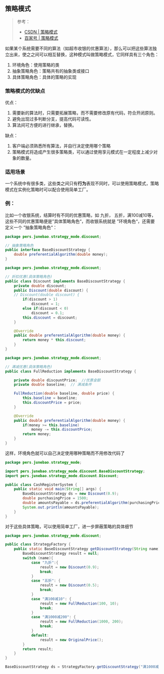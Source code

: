 ## 策略模式

> 参考：
>
> * [CSDN | 策略模式](https://blog.csdn.net/xingjiarong/article/details/50168853)
> * [百家号 | 策略模式](https://baijiahao.baidu.com/s?id=1638224488060180625&wfr=spider&for=pc)

如果某个系统需要不同的算法（如超市收银的优惠算法），那么可以把这些算法独立出来，使之之间可以相互替换，这种模式叫做策略模式，它同样具有三个角色：

1. 环境角色：使用策略的类
2. 抽象策略角色：策略共有的抽象类或接口
3. 具体策略角色：具体的策略的实现

### 策略模式的优缺点

优点：

1. 需要新的算法时，只需要拓展策略，而不需要修改原有代码，符合开闭原则。
2. 避免出现过多判断分支，提高代码可读性。
3. 算法间可方便的进行继承，替换。

缺点：

1. 客户端必须熟悉所有算法，并自行决定使用哪个策略
2. 策略模式将造成产生很多策略类，可以通过使用享元模式在一定程度上减少对象的数量。

### 适用场景

一个系统中有很多类，这些类之间只有**行为**表现不同时，可以使用策略模式，策略模式在实例化策略时可以配合使用简单工厂。

### 例：

比如一个收银系统，结算时有不同的优惠策略，如 九折， 五折，满100减10等，这些不同的优惠策略便是”具体策略角色“，而收银系统就是 ”环境角色“，还需要定义一个 ”抽象策略角色“：

```java
package pers.junebao.strategy_mode.discount;

// 抽象策略角色
public interface BaseDiscountStrategy {
    double preferentialAlgorithm(double money);
}

```

```java
package pers.junebao.strategy_mode.discount;

// 折扣优惠(具体策略角色)
public class Discount implements BaseDiscountStrategy {
    private double discount;
    public Discount(double discount) {
    // Discount(double discount) {
        if(discount > 1)
            discount = 1;
        else if(discount < 0)
            discount = 0.1;
        this.discount = discount;
    }

    @Override
    public double preferentialAlgorithm(double money) {
        return money * this.discount;
    }
}

```

```java
package pers.junebao.strategy_mode.discount;

// 满减优惠(具体策略角色)
public class FullReduction implements BaseDiscountStrategy {

    private double discountPrice;  //优惠金额
    private double baseline;  // 满减条件

    FullReduction(double baseline, double price) {
        this.baseline = baseline;
        this.discountPrice = price;
    }

    @Override
    public double preferentialAlgorithm(double money) {
        if(money >= this.baseline)
            money -= this.discountPrice;
        return money;
    }
}

```

这样，环境角色就可以自己决定使用哪种策略而不用修改代码了

```java
package pers.junebao.strategy_mode;

import pers.junebao.strategy_mode.discount.BaseDiscountStrategy;
import pers.junebao.strategy_mode.discount.Discount;

public class CashRegisterSystem {
    public static void main(String[] args) {
        BaseDiscountStrategy ds = new Discount(0.9);
        double purchasingPrice = 1500;
        double amountsPayable = ds.preferentialAlgorithm(purchasingPrice);
        System.out.println(amountsPayable);
    }
}
```

对于这些具体策略，可以使用简单工厂，进一步屏蔽策略的具体细节

```java
package pers.junebao.strategy_mode.discount;

public class StrategyFactory {
    public static BaseDiscountStrategy getDiscountStrategy(String name) {
        BaseDiscountStrategy result = null;
        switch (name){
            case "九折":{
                result = new Discount(0.9);
                break;
            }
            case "五折": {
                result = new Discount(0.5);
                break;
            }
            case "满100减10": {
                result = new FullReduction(100, 10);
                break;
            }
            case "满1000减200": {
                result = new FullReduction(1000, 200);
                break;
            }
            default:
                result = new OriginalPrice();
        }
        return result;
    }
}

```



```java
BaseDiscountStrategy ds = StrategyFactory.getDiscountStrategy("满1000减200");
```



